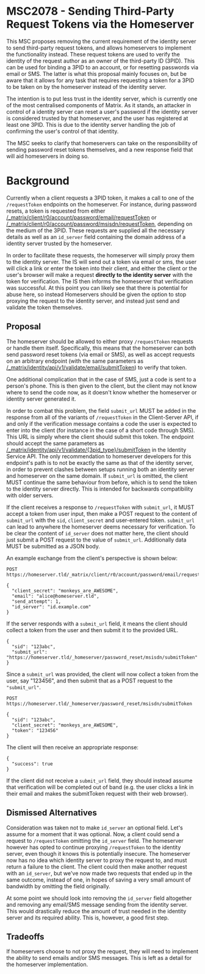 # MSC2078 - Sending Third-Party Request Tokens via the Homeserver

This MSC proposes removing the current requirement of the identity server to
send third-party request tokens, and allows homeservers to implement the
functionality instead. These request tokens are used to verify the identity of
the request author as an owner of the third-party ID (3PID). This can be used
for binding a 3PID to an account, or for resetting passwords via email or SMS.
The latter is what this proposal mainly focuses on, but be aware that it allows
for any task that requires requesting a token for a 3PID to be taken on by the
homeserver instead of the identity server.

The intention is to put less trust in the identity server, which is currently
one of the most centralised components of Matrix. As it stands, an attacker in
control of a identity server can reset a user's password if the identity server
is considered trusted by that homeserver, and the user has registered at least
one 3PID. This is due to the identity server handling the job of confirming the
user's control of that identity.

The MSC seeks to clarify that homeservers can take on the responsibility of
sending password reset tokens themselves, and a new response field that will
aid homeservers in doing so.

# Background

Currently when a client requests a 3PID token, it makes a call to one of the
`/requestToken` endpoints on the homeserver. For instance, during password
resets, a token is requested from either
[/_matrix/client/r0/account/password/email/requestToken](https://matrix.org/docs/spec/client_server/r0.4.0.html#post-matrix-client-r0-account-password-email-requesttoken)
or
[/_matrix/client/r0/account/password/msisdn/requestToken](https://matrix.org/docs/spec/client_server/r0.4.0.html#post-matrix-client-r0-account-password-msisdn-requesttoken),
depending on the medium of the 3PID. These requests are supplied all the
necessary details as well as an `id_server` field containing the domain address
of a identity server trusted by the homeserver.

In order to facilitate these requests, the homeserver will simply proxy them to
the identity server. The IS will send out a token via email or sms, the user
will click a link or enter the token into their client, and either the client
or the user's browser will make a request **directly to the identity server**
with the token for verification. The IS then informs the homeserver that
verification was successful. At this point you can likely see that there is
potential for abuse here, so instead Homeservers should be given the option to
stop proxying the request to the identity server, and instead just send and
validate the token themselves.

## Proposal

The homeserver should be allowed to either proxy `/requestToken` requests or
handle them itself. Specifically, this means that the homeserver can both send
password reset tokens (via email or SMS), as well as accept requests on an
arbitrary endpoint (with the same parameters as
[/_matrix/identity/api/v1/validate/email/submitToken](https://matrix.org/docs/spec/identity_service/r0.1.0.html#post-matrix-identity-api-v1-validate-email-submittoken))
to verify that token.

One additional complication that in the case of SMS, just a code is sent to a
person's phone. This is then given to the client, but the client may not know
where to send the code now, as it doesn't know whether the homeserver or
identity server generated it.

In order to combat this problem, the field `submit_url` MUST be added in the
response from all of the variants of `/requestToken` in the Client-Server API,
if and only if the verification message contains a code the user is expected to
enter into the client (for instance in the case of a short code through SMS).
This URL is simply where the client should submit this token. The endpoint
should accept the same parameters as
[/_matrix/identity/api/v1/validate/{3pid_type}/submitToken](https://matrix.org/docs/spec/identity_service/r0.1.0.html#post-matrix-identity-api-v1-validate-email-submittoken)
in the Identity Service API. The only recommendation to homeserver developers
for this endpoint's path is to not be exactly the same as that of the identity
server, in order to prevent clashes between setups running both an identity
server and homeserver on the same domain.  If `submit_url` is omitted, the
client MUST continue the same behaviour from before, which is to send the token
to the identity server directly. This is intended for backwards compatibility
with older servers.

If the client receives a response to `/requestToken` with `submit_url`, it MUST
accept a token from user input, then make a POST request to the content of
`submit_url` with the `sid`, `client_secret` and user-entered token.
`submit_url` can lead to anywhere the homeserver deems necessary for
verification. To be clear the content of `id_server` does not matter here, the
client should just submit a POST request to the value of `submit_url`. Additionally 
data MUST be submitted as a JSON body.

An example exchange from the client's perspective is shown below:

```
POST https://homeserver.tld/_matrix/client/r0/account/password/email/requestToken

{
  "client_secret": "monkeys_are_AWESOME",
  "email": "alice@homeserver.tld",
  "send_attempt": 1,
  "id_server": "id.example.com"
}
```

If the server responds with a `submit_url` field, it means the client should
collect a token from the user and then submit it to the provided URL.

```
{
  "sid": "123abc",
  "submit_url": "https://homeserver.tld/_homeserver/password_reset/msisdn/submitToken"
}
```

Since a `submit_url` was provided, the client will now collect a token from the
user, say "123456", and then submit that as a POST request to the
`"submit_url"`.

```
POST https://homeserver.tld/_homeserver/password_reset/msisdn/submitToken

{
  "sid": "123abc",
  "client_secret": "monkeys_are_AWESOME",
  "token": "123456"
}
```

The client will then receive an appropriate response:

```
{
  "success": true
}
```

If the client did not receive a `submit_url` field, they should instead assume
that verification will be completed out of band (e.g. the user clicks a link in
their email and makes the submitToken request with their web browser).

## Dismissed Alternatives

Consideration was taken not to make `id_server` an optional field. Let's
assume for a moment that it was optional. Now, a client could send a request to
`/requestToken` omitting the `id_server` field. The homeserver however has
opted to continue proxying `/requestToken` to the identity server, even though
it knows this is potentially insecure. The homeserver now has no idea which
identity server to proxy the request to, and must return a failure to the
client. The client could then make another request with an `id_server`, but
we've now made two requests that ended up in the same outcome, instead of one,
in hopes of saving a very small amount of bandwidth by omitting the field
originally.

At some point we should look into removing the `id_server` field altogether and
removing any email/SMS message sending from the identity server. This would
drastically reduce the amount of trust needed in the identity server and its
required ability. This is, however, a good first step.

## Tradeoffs

If homeservers choose to not proxy the request, they will need to implement the
ability to send emails and/or SMS messages. This is left as a detail for the
homeserver implementation.


